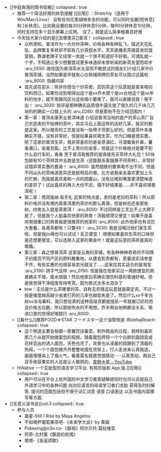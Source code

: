 - [[中庭角落的情书信箱]]
  collapsed:: true
	- 推荐一个简洁好用的休息提醒 [[应用]] ：Stretchly（适用于Win/Mac/Linux）
	  没有任何花里胡哨多余的功能，可以同时设置[短休息] 和 [长休息]，比如我设置的每30分钟休息5分钟，每90分钟休息10分钟。
	  同时支持在多个显示屏幕上应用。
	  没了，就是这么简单粗暴且好用
	- 今天给大家介绍的是[[去哪里买]]普洱！
	  collapsed:: true
		- 众所周知，普洱作为一大炒作茶种，价格各种各种乱飞，描述天花乱坠，品牌繁复多样却不知有几分真假水平，天天直播卖茶搞首发饥饿营销，靠谱老牌子又经常一卖就一个饼不知道好不好喝，可谓乱就一个字，不知道让多少想要尝试更多味道却未曾听闻的新茶友望而却步 :aru_0550: 故给因为普洱茶水太深而不敢尝试的朋友们介绍几家平价普洱茶铺，当然如果是早就有心仪熟铺熟牌的茶友可以跳过这篇啦 :aru_8000: 隐藏内容
		- 首先说在前头：除非你想当个炒茶佬，否则茶这个玩意就是拿来喝的饮料而已，如果你没到喝得出这个是xx乔木那个是xx台地这个是xx年料的地步，就不用跟风区分这些细小要素了，我可以直接说我！喝不出！ :aru_3030: 除非是那种确实品质很牛逼又放了很久的几千块几万块的的确实一口就上头的 :aru_0260: 但是那些不在介绍范围内！
		- 第一家：普洱永康茶业普洱味道
		  介绍说普洱当地的直产的茶山茶厂自己农民卖的不贴牌的茶叶，其实马云上面这样的店好几家，我买的都是这家。所以做茶的工艺是没有一些牌子货那么好的，但是茶叶本身确实不错，没有非常好，但是如果喜欢喝生茶，作为口粮是很实惠。除了这家的普洱生茶，我非常喜欢的是金芽滇红，可谓蜜香扑鼻，薯香满口，金毫充盈。比不上贵价的金芽，但是这个价格绝对是要不到什么自行车的，香香
		  至于普洱我推荐的是直接先买茶样大礼包！50块包邮有10个茶样其中五款是生茶（还能联系客服换不同茶样），非常好试错非常实惠的套装！ :aru_8000: 虽然细致的要素喝不出不同，但是不同山头的茶味道差异还是挺明显的嗷，比方说我亲友喜欢更加上头的忙肺，而我就喜欢柔和一点的困鹿山，没有比喝到嘴里更清楚味道的差异了！试出喜欢的再入大份不迟，搞不好结果是……并不喜欢喝普洱呢！
		- 第二家：西双版纳 易手礼
		  这家的特点是，卖的是老挝的茶料！所以原料价格并没有境内真普洱里的茶炒的那么离谱，但是树也还是那些树，四舍五入就是真普洱！ :aru_8000: 不过同样是工艺比不上大牌子是了，但是我个人挺喜欢他家的熟普！汤靓顺滑又便宜！如果不是喜欢喝很重口的熟普我是很推荐的他家的 :aru_8000:
		  此外他家也有试饮大套餐，各类茶都有！只要48！ :aru_3030: 我是没喝过他们家生茶啦，但是我jio得也可以试试！反正便宜！
		  顺便如果喜欢生茶的口味但是还想更便宜，可以选择入这家的黄金叶！就是这玩意的茶砖是真的难撬。
		- 第三家：森之馈普洱茶
		  这家是云南的茶铺，有各种神神奇奇的不同牌子的尾货不同产区的原料散集地，从便宜到贵都有，质量说实话参差不齐，有些实惠的也很容易卖光就没了……这家店其实适合的是淘宝 :aru_0190: 拼手气这样 :aru_0190: 但是我在他家买过一两款便宜的熟普确实不错，尾水很甜！然后他家白茶确实很饮料感的普通好喝。但是我觉得干净程度有待考究，因为款式太多太混杂了
		- btw：无论是什么茶哪里的茶，自称无农残这玩意就是薛定谔。不过一般是维度越高越少虫害打药的几率也越低失是了。然后什么xx千年古树xx冰岛春料，我只想说真的这种高级货都是提前一年就被订好的而且价格五位数，所以那些吹水的不用想。乔木啊台地啊都没关系，喝进口里的觉得好喝就行 :aru_8000:
	- [[看什么]]推荐FOOD☆STAR フードスター这个油管频道 :BlobhajReach:
	  collapsed:: true
		- 这个频道主要会拍摄一家餐饮店备菜，制作商品的过程，我特别喜欢那几个从就开始做面包的视频，随着面包师将一个个白胖的面团变成花样百出的诱人面包，天色也亮了，背景也从凌晨的寂静到了清晨的热闹，一个个面包被齐齐整整地摆在货架上，行人走进来认真挑选，画面慢慢染上了烟火气，看着莫名就感觉很感动······认真劳动，用自己双手收获果实的人总是让人敬佩的。[食物☆星 - YouTube](https://www.youtube.com/channel/UCxwXbvlHDz0pU1R_M2eL4vw)
	- HiNative 一个互助型的语言学习平台. 有网页版和 App 版.[[应用]]
	  collapsed:: true
		- 用户可以在平台上给外国的中文学习者答疑解惑同时也可以去就自己外语学习中的各种问题 向对应语言的母语学习者们求助 获得及时的解答. 提问的范围包括但不限于词汇词意 语音 口语表达 以及书面内容撰写等方面.
- [[无意义读书会]]vol.3
  collapsed:: true
	- 参与人员
		- 晨星-Still I Rise by Maya Angelou
		- 不如喝杯葡萄果茶吧-《未来学大会》by 莱姆
		- Pokexing@o3o.ca-《鄙视》阿尔贝托·莫拉维亚
		- 阿奇-北村薰《飘逝的纸偶》
		- 塔塔-《圣诞颂歌》
		-